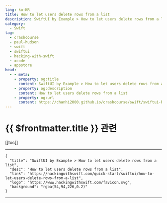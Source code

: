 ```yaml
---
lang: ko-KR
title: How to let users delete rows from a list
description: SwiftUI by Example > How to let users delete rows from a list
category:
  - Swift
tag: 
  - crashcourse
  - paul-hudson
  - swift
  - swiftui
  - hacking-with-swift
  - xcode
  - appstore
head:
  - - meta:
    - property: og:title
      content: SwiftUI by Example > How to let users delete rows from a list
    - property: og:description
      content: How to let users delete rows from a list
    - property: og:url
      content: https://chanhi2000.github.io/crashcourse/swift/swiftui-by-example/10-lists/how-to-let-users-delete-rows-from-a-list.html
---
```


# {{ $frontmatter.title }} 관련

[[toc]]

---

```component VPCard
{
  "title": "SwiftUI by Example > How to let users delete rows from a list",
  "desc": "How to let users delete rows from a list",
  "link": "https://hackingwithswift.com/quick-start/swiftui/how-to-let-users-delete-rows-from-a-list",
  "logo": "https://www.hackingwithswift.com/favicon.svg",
  "background": "rgba(54,94,226,0.2)"
}
```

---

<TagLinks />